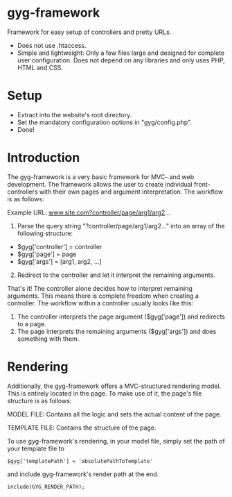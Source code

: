 gyg-framework
=============
Framework for easy setup of controllers and pretty URLs.

* Does not use .htaccess.
* Simple and lightweight: Only a few files large and designed for complete user configuration. Does not depend on any libraries and only uses PHP, HTML and CSS.


Setup
=============
* Extract into the website's root directory.
* Set the mandatory configuration options in "gyg/config.php".
* Done!


Introduction
===========
The gyg-framework is a very basic framework for MVC- and web development. The framework allows the user to 
create individual front-controllers with their own pages and argument interpretation. The workflow is as follows:

Example URL: www.site.com?controller/page/arg1/arg2...

1. Parse the query string "?controller/page/arg1/arg2..." into an array of the following structure:
  * $gyg['controller'] = controller
  * $gyg['page'] = page
  * $gyg['args'] = [arg1, arg2, ...]
	
2. Redirect to the controller and let it interpret the remaining arguments.

That's it! The controller alone decides how to interpret remaining arguments. This means there is complete freedom when creating a controller.
The workflow within a controller usually looks like this:
1. The controller interprets the page argument ($gyg['page']) and redirects to a page.
2. The page interprets the remaining arguments ($gyg['args']) and does something with them.

Rendering
=========
Additionally, the gyg-framework offers a MVC-structured rendering model. This is entirely located in the page. To make use of it, the page's file
structure is as follows:

MODEL FILE:
Contains all the logic and sets the actual content of the page.

TEMPLATE FILE:
Contains the structure of the page.

To use gyg-framework's rendering, in your model file, simply set the path of your template file to 

    $gyg['templatePath'] = 'absolutePathToTemplate' 
and include gyg-framework's render path at the end.

    include(GYG_RENDER_PATH);
    